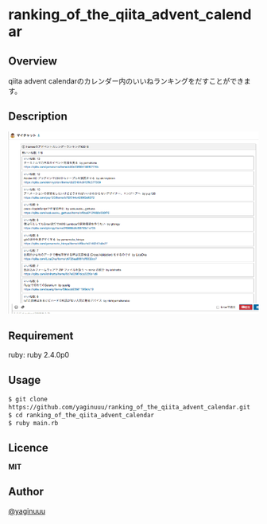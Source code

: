 ranking_of_the_qiita_advent_calendar
====
## Overview

qiita advent calendarのカレンダー内のいいねランキングをだすことができます。

## Description

![chatworkメッセージ画像](https://github.com/yaginuuu/ranking_of_the_qiita_advent_calendar/blob/master/images/description.png)

## Requirement

ruby: ruby 2.4.0p0

## Usage

```
$ git clone https://github.com/yaginuuu/ranking_of_the_qiita_advent_calendar.git
$ cd ranking_of_the_qiita_advent_calendar
$ ruby main.rb
```

## Licence

**MIT**

## Author

[@yaginuuu](https://github.com/yaginuuu)

